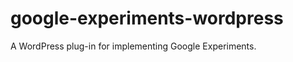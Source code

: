google-experiments-wordpress
============================

A WordPress plug-in for implementing Google Experiments.
